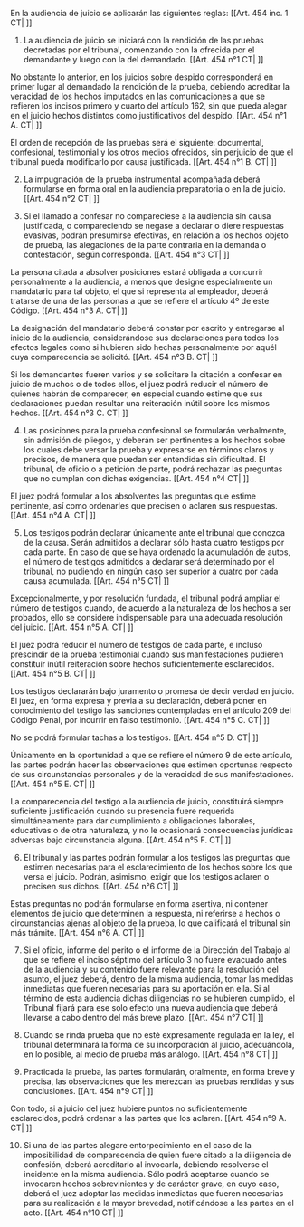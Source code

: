 En la audiencia de juicio se aplicarán las siguientes reglas: [[Art. 454 inc. 1 CT| ]]

1) La audiencia de juicio se iniciará con la rendición de las pruebas decretadas por el tribunal, comenzando con la ofrecida por el demandante y luego con la del demandado. [[Art. 454 n°1 CT| ]]

No obstante lo anterior, en los juicios sobre despido corresponderá en primer lugar al demandado la rendición de la prueba, debiendo acreditar la veracidad de los hechos imputados en las comunicaciones a que se refieren los incisos primero y cuarto del artículo 162, sin que pueda alegar en el juicio hechos distintos como justificativos del despido. [[Art. 454 n°1 A. CT| ]]

El orden de recepción de las pruebas será el siguiente: documental, confesional, testimonial y los otros medios ofrecidos, sin perjuicio de que el tribunal pueda modificarlo por causa justificada. [[Art. 454 n°1 B. CT| ]]

2) La impugnación de la prueba instrumental acompañada deberá formularse en forma oral en la audiencia preparatoria o en la de juicio. [[Art. 454 n°2 CT| ]]

3) Si el llamado a confesar no compareciese a la audiencia sin causa justificada, o compareciendo se negase a declarar o diere respuestas evasivas, podrán presumirse efectivas, en relación a los hechos objeto de prueba, las alegaciones de la parte contraria en la demanda o contestación, según corresponda. [[Art. 454 n°3 CT| ]]

La persona citada a absolver posiciones estará obligada a concurrir personalmente a la audiencia, a menos que designe especialmente un mandatario para tal objeto, el que si representa al empleador, deberá tratarse de una de las personas a que se refiere el artículo 4º de este Código. [[Art. 454 n°3 A. CT| ]]

La designación del mandatario deberá constar por escrito y entregarse al inicio de la audiencia, considerándose sus declaraciones para todos los efectos legales como si hubieren sido hechas personalmente por aquél cuya comparecencia se solicitó. [[Art. 454 n°3 B. CT| ]]

Si los demandantes fueren varios y se solicitare la citación a confesar en juicio de muchos o de todos ellos, el juez podrá reducir el número de quienes habrán de comparecer, en especial cuando estime que sus declaraciones puedan resultar una reiteración inútil sobre los mismos hechos. [[Art. 454 n°3 C. CT| ]]

4) Las posiciones para la prueba confesional se formularán verbalmente, sin admisión de pliegos, y deberán ser pertinentes a los hechos sobre los cuales debe versar la prueba y expresarse en términos claros y precisos, de manera que puedan ser entendidas sin dificultad. El tribunal, de oficio o a petición de parte, podrá rechazar las preguntas que no cumplan con dichas exigencias. [[Art. 454 n°4 CT| ]]

El juez podrá formular a los absolventes las preguntas que estime pertinente, así como ordenarles que precisen o aclaren sus respuestas. [[Art. 454 n°4 A. CT| ]]

5) Los testigos podrán declarar únicamente ante el tribunal que conozca de la causa. Serán admitidos a declarar sólo hasta cuatro testigos por cada parte. En caso de que se haya ordenado la acumulación de autos, el número de testigos admitidos a declarar será determinado por el tribunal, no pudiendo en ningún caso ser superior a cuatro por cada causa acumulada. [[Art. 454 n°5 CT| ]]

Excepcionalmente, y por resolución fundada, el tribunal podrá ampliar el número de testigos cuando, de acuerdo a la naturaleza de los hechos a ser probados, ello se considere indispensable para una adecuada resolución del juicio. [[Art. 454 n°5 A. CT| ]]

El juez podrá reducir el número de testigos de cada parte, e incluso prescindir de la prueba testimonial cuando sus manifestaciones pudieren constituir inútil reiteración sobre hechos suficientemente esclarecidos. [[Art. 454 n°5 B. CT| ]]

Los testigos declararán bajo juramento o promesa de decir verdad en juicio. El juez, en forma expresa y previa a su declaración, deberá poner en conocimiento del testigo las sanciones contempladas en el artículo 209 del Código Penal, por incurrir en falso testimonio. [[Art. 454 n°5 C. CT| ]]

No se podrá formular tachas a los testigos. [[Art. 454 n°5 D. CT| ]]

Únicamente en la oportunidad a que se refiere el número 9 de este artículo, las partes podrán hacer las observaciones que estimen oportunas respecto de sus circunstancias personales y de la veracidad de sus manifestaciones. [[Art. 454 n°5 E. CT| ]]

La comparecencia del testigo a la audiencia de juicio, constituirá siempre suficiente justificación cuando su presencia fuere requerida simultáneamente para dar cumplimiento a obligaciones laborales, educativas o de otra naturaleza, y no le ocasionará consecuencias jurídicas adversas bajo circunstancia alguna. [[Art. 454 n°5 F. CT| ]]

6) El tribunal y las partes podrán formular a los testigos las preguntas que estimen necesarias para el esclarecimiento de los hechos sobre los que versa el juicio. Podrán, asimismo, exigir que los testigos aclaren o precisen sus dichos. [[Art. 454 n°6 CT| ]]

Estas preguntas no podrán formularse en forma asertiva, ni contener elementos de juicio que determinen la respuesta, ni referirse a hechos o circunstancias ajenas al objeto de la prueba, lo que calificará el tribunal sin más trámite. [[Art. 454 n°6 A. CT| ]]

7) Si el oficio, informe del perito o el informe de la Dirección del Trabajo al que se refiere el inciso séptimo del artículo 3 no fuere evacuado antes de la audiencia y su contenido fuere relevante para la resolución del asunto, el juez deberá, dentro de la misma audiencia, tomar las medidas inmediatas que fueren necesarias para su aportación en ella. Si al término de esta audiencia dichas diligencias no se hubieren cumplido, el Tribunal fijará para ese solo efecto una nueva audiencia que deberá llevarse a cabo dentro del más breve plazo. [[Art. 454 n°7 CT| ]]

8) Cuando se rinda prueba que no esté expresamente regulada en la ley, el tribunal determinará la forma de su incorporación al juicio, adecuándola, en lo posible, al medio de prueba más análogo. [[Art. 454 n°8 CT| ]]

9) Practicada la prueba, las partes formularán, oralmente, en forma breve y precisa, las observaciones que les merezcan las pruebas rendidas y sus conclusiones. [[Art. 454 n°9 CT| ]]

Con todo, si a juicio del juez hubiere puntos no suficientemente esclarecidos, podrá ordenar a las partes que los aclaren. [[Art. 454 n°9 A. CT| ]]

10) Si una de las partes alegare entorpecimiento en el caso de la imposibilidad de comparecencia de quien fuere citado a la diligencia de confesión, deberá acreditarlo al invocarla, debiendo resolverse el incidente en la misma audiencia. Sólo podrá aceptarse cuando se invocaren hechos sobrevinientes y de carácter grave, en cuyo caso, deberá el juez adoptar las medidas inmediatas que fueren necesarias para su realización a la mayor brevedad, notificándose a las partes en el acto. [[Art. 454 n°10 CT| ]]